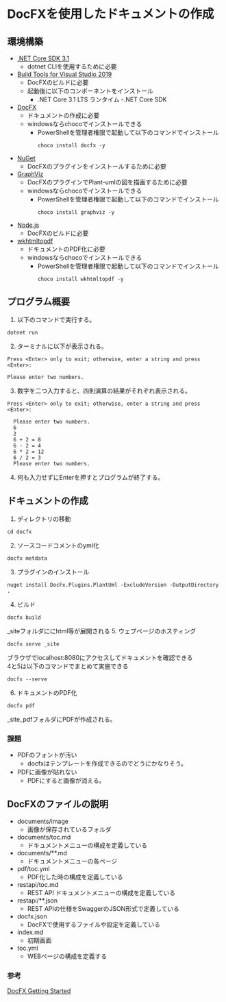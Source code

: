 # DocFXを使用したドキュメントの作成
## 環境構築
- [.NET Core SDK 3.1](https://dotnet.microsoft.com/download/dotnet-core/3.1)
  - dotnet CLIを使用するために必要
- [Build Tools for Visual Studio 2019](https://visualstudio.microsoft.com/ja/downloads/)
  - DocFXのビルドに必要
  - 起動後に以下のコンポーネントをインストール
    - .NET Core 3.1 LTS ランタイム
    -.NET Core SDK
- [DocFX](https://dotnet.github.io/docfx/)
  - ドキュメントの作成に必要
  - windowsならchocoでインストールできる
    - PowerShellを管理者権限で起動して以下のコマンドでインストール
      ```
      choco install docfx -y
      ```
- [NuGet](https://www.nuget.org/downloads)
  - DocFXのプラグインをインストールするために必要
- [GraphViz](http://www.graphviz.org/download/)
  - DocFXのプラグインでPlant-umlの図を描画するために必要
  - windowsならchocoでインストールできる
    - PowerShellを管理者権限で起動して以下のコマンドでインストール
      ```
      choco install graphviz -y
      ```
- [Node.js](https://nodejs.org/ja/download/)
  - DocFXのビルドに必要
- [wkhtmltopdf](https://wkhtmltopdf.org/downloads.html)
  - ドキュメントのPDF化に必要
  - windowsならchocoでインストールできる
    - PowerShellを管理者権限で起動して以下のコマンドでインストール
      ```
      choco install wkhtmltopdf -y
      ```

## プログラム概要
1. 以下のコマンドで実行する。
  ```
  dotnet run
  ```
2. ターミナルに以下が表示される。
  ```
  Press <Enter> only to exit; otherwise, enter a string and press <Enter>:

  Please enter two numbers.
  ```
3. 数字を二つ入力すると、四則演算の結果がそれぞれ表示される。
  ```
  Press <Enter> only to exit; otherwise, enter a string and press <Enter>:

    Please enter two numbers.
    6
    2
    6 + 2 = 8
    6 - 2 = 4
    6 * 2 = 12
    6 / 2 = 3
    Please enter two numbers.
  ```
4. 何も入力せずにEnterを押すとプログラムが終了する。

## ドキュメントの作成
1. ディレクトリの移動
  ```
  cd docfx
  ```
2. ソースコードコメントのyml化
  ```
  docfx metdata
  ```
3. プラグインのインストール
  ```
  nuget install DocFx.Plugins.PlantUml -ExcludeVersion -OutputDirectory .
  ```
4. ビルド
  ```
  docfx build
  ```
  _siteフォルダににhtml等が展開される
5. ウェブページのホスティング
  ```
  docfx serve _site
  ```
  ブラウザでlocalhost:8080にアクセスしてドキュメントを確認できる<br>
  4と5は以下のコマンドでまとめて実施できる
  ```
  docfx --serve
  ```
6. ドキュメントのPDF化
  ```
  docfx pdf
  ```
  _site_pdfフォルダにPDFが作成される。

### 課題
- PDFのフォントが汚い
  - docfxはテンプレートを作成できるのでどうにかなりそう。
- PDFに画像が貼れない
  - PDFにすると画像が消える。

## DocFXのファイルの説明
- documents/image
  - 画像が保存されているフォルダ
- documents/toc.md
  - ドキュメントメニューの構成を定義している
- documents/**.md
  - ドキュメントメニューの各ページ
- pdf/toc.yml
  - PDF化した時の構成を定義している
- restapi/toc.md
  - REST API ドキュメントメニューの構成を定義している
- restapi/**.json
  - REST APIの仕様をSwaggerのJSON形式で定義している
- docfx.json
  - DocFXで使用するファイルや設定を定義している
- index.md
  - 初期画面
- toc.yml
  - WEBページの構成を定義する

### 参考
[DocFX Getting Started](https://dotnet.github.io/docfx/tutorial/docfx_getting_started.html)